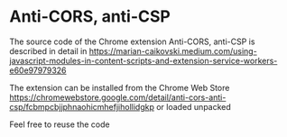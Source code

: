 # Anti-CORS, anti-CSP 
The source code of the Chrome extension Anti-CORS, anti-CSP is described in detail in https://marian-caikovski.medium.com/using-javascript-modules-in-content-scripts-and-extension-service-workers-e60e97979326

The extension can be installed from the Chrome Web Store https://chromewebstore.google.com/detail/anti-cors-anti-csp/fcbmpcbjjphnaohicmhefjihollidgkp or loaded unpacked

Feel free to reuse the code